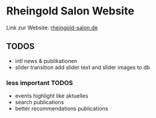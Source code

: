 # Rheingold Salon Website

Link zur Website: [rheingold-salon.de](https://rheingold-salon.de)

## TODOS

* intl news & publikationen
* slider transition add slider text and slider images to db

### less important TODOS

* events highlight like aktuelles
* search publications
* better recommendations publications
